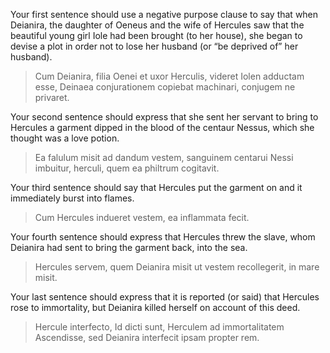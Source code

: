 
Your first sentence should use a negative purpose clause to say that when Deianira, the daughter of Oeneus and the wife of Hercules saw that the beautiful young girl Iole had been brought (to her house), she began to devise a plot in order not to lose her husband (or “be deprived of” her husband).

>Cum Deianira, filia Oenei et uxor Herculis, videret Iolen adductam esse, Deinaea conjurationem copiebat machinari, conjugem ne privaret.

Your second sentence should express that she sent her servant to bring to Hercules a garment dipped in the blood of the centaur Nessus, which she thought was a love potion.

>Ea falulum misit ad dandum vestem, sanguinem centarui Nessi imbuitur, herculi, quem ea philtrum cogitavit. 

Your third sentence should say that Hercules put the garment on and it immediately burst into flames.

>Cum Hercules indueret vestem, ea inflammata fecit.

Your fourth sentence should express that Hercules threw the slave, whom Deianira had sent to bring the garment back, into the sea.

>Hercules servem, quem Deianira misit ut vestem recollegerit, in mare misit.

Your last sentence should express that it is reported (or said) that Hercules rose to immortality, but Deianira killed herself on account of this deed.

>Hercule interfecto, Id dicti sunt, Herculem ad immortalitatem Ascendisse, sed Deianira interfecit ipsam propter rem.
